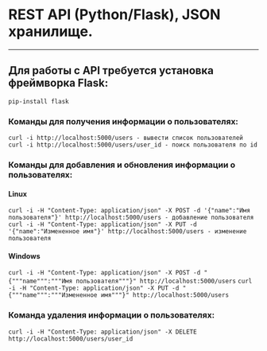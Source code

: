 # REST API (Python/Flask), JSON хранилище.
____

## Для работы с API требуется установка фреймворка Flask:

```pip-install flask```

### Команды для получения информации о пользователях:

```curl -i http://localhost:5000/users - вывести список пользователей```
```curl -i http://localhost:5000/users/user_id - поиск пользователя по id```

### Команды для добавления и обновления информации о пользователях:

#### Linux

```curl -i -H "Content-Type: application/json" -X POST -d '{"name":"Имя пользователя"}' http://localhost:5000/users - добавление пользователя```
```curl -i -H "Content-Type: application/json" -X PUT -d '{"name":"Измененное имя"}' http://localhost:5000/users - изменение пользователя```


#### Windows

```curl -i -H "Content-Type: application/json" -X POST -d "{"""name""":"""Имя пользователя"""}" http://localhost:5000/users```
```curl -i -H "Content-Type: application/json" -X PUT -d "{"""name""":"""Измененное имя"""}" http://localhost:5000/users```

### Команда удаления информации о пользователях:

```curl -i -H "Content-Type: application/json" -X DELETE http://localhost:5000/users/user_id```
